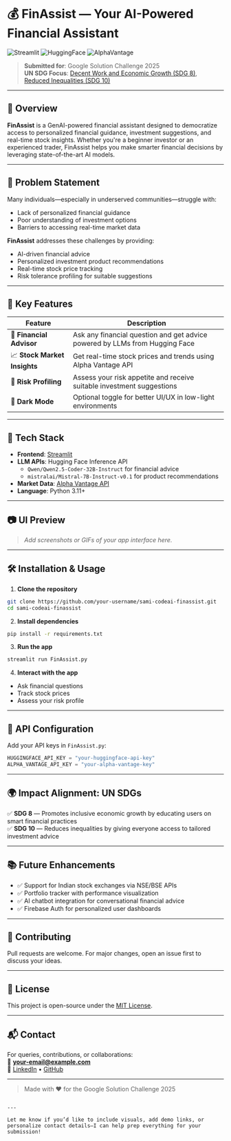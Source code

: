 
# 💰 FinAssist — Your AI-Powered Financial Assistant

![Streamlit](https://img.shields.io/badge/Built%20With-Streamlit-orange?style=for-the-badge&logo=streamlit)
![HuggingFace](https://img.shields.io/badge/Powered%20By-HuggingFace-yellow?style=for-the-badge&logo=huggingface)
![AlphaVantage](https://img.shields.io/badge/Stock%20Data-Alpha%20Vantage-blue?style=for-the-badge)

> **Submitted for**: Google Solution Challenge 2025  
> **UN SDG Focus**: [Decent Work and Economic Growth (SDG 8)](https://sdgs.un.org/goals/goal8), [Reduced Inequalities (SDG 10)](https://sdgs.un.org/goals/goal10)

---

## 🌟 Overview

**FinAssist** is a GenAI-powered financial assistant designed to democratize access to personalized financial guidance, investment suggestions, and real-time stock insights. Whether you're a beginner investor or an experienced trader, FinAssist helps you make smarter financial decisions by leveraging state-of-the-art AI models.

---

## 🎯 Problem Statement

Many individuals—especially in underserved communities—struggle with:
- Lack of personalized financial guidance
- Poor understanding of investment options
- Barriers to accessing real-time market data

**FinAssist** addresses these challenges by providing:
- AI-driven financial advice
- Personalized investment product recommendations
- Real-time stock price tracking
- Risk tolerance profiling for suitable suggestions

---

## 🧠 Key Features

| Feature                        | Description                                                                 |
|-------------------------------|-----------------------------------------------------------------------------|
| 📢 **Financial Advisor**       | Ask any financial question and get advice powered by LLMs from Hugging Face |
| 📈 **Stock Market Insights**   | Get real-time stock prices and trends using Alpha Vantage API              |
| 🎯 **Risk Profiling**          | Assess your risk appetite and receive suitable investment suggestions       |
| 🌙 **Dark Mode**               | Optional toggle for better UI/UX in low-light environments                  |

---

## 🚀 Tech Stack

- **Frontend**: [Streamlit](https://streamlit.io/)
- **LLM APIs**: Hugging Face Inference API
  - `Qwen/Qwen2.5-Coder-32B-Instruct` for financial advice
  - `mistralai/Mistral-7B-Instruct-v0.1` for product recommendations
- **Market Data**: [Alpha Vantage API](https://www.alphavantage.co/)
- **Language**: Python 3.11+

---

## 📷 UI Preview

> _Add screenshots or GIFs of your app interface here._

---

## 🛠️ Installation & Usage

1. **Clone the repository**
```bash
git clone https://github.com/your-username/sami-codeai-finassist.git
cd sami-codeai-finassist
```

2. **Install dependencies**
```bash
pip install -r requirements.txt
```

3. **Run the app**
```bash
streamlit run FinAssist.py
```

4. **Interact with the app**
- Ask financial questions
- Track stock prices
- Assess your risk profile

---

## 🔐 API Configuration

Add your API keys in `FinAssist.py`:

```python
HUGGINGFACE_API_KEY = "your-huggingface-api-key"
ALPHA_VANTAGE_API_KEY = "your-alpha-vantage-key"
```

---

## 🌍 Impact Alignment: UN SDGs

✅ **SDG 8** — Promotes inclusive economic growth by educating users on smart financial practices  
✅ **SDG 10** — Reduces inequalities by giving everyone access to tailored investment advice

---

## 📚 Future Enhancements

- ✅ Support for Indian stock exchanges via NSE/BSE APIs
- ✅ Portfolio tracker with performance visualization
- ✅ AI chatbot integration for conversational financial advice
- ✅ Firebase Auth for personalized user dashboards

---

## 🤝 Contributing

Pull requests are welcome. For major changes, open an issue first to discuss your ideas.

---

## 📄 License

This project is open-source under the [MIT License](LICENSE).

---

## 📬 Contact

For queries, contributions, or collaborations:  
📧 **your-email@example.com**  
🔗 [LinkedIn](https://www.linkedin.com/in/your-profile) • [GitHub](https://github.com/your-username)

---

> Made with ❤️ for the Google Solution Challenge 2025

```

---

Let me know if you’d like to include visuals, add demo links, or personalize contact details—I can help prep everything for your submission!
